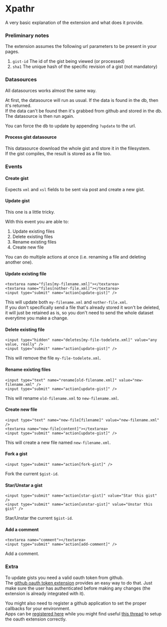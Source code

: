 

# Xpathr

A very basic explanation of the extension and what does it provide.

### Preliminary notes
The extension assumes the following url parameters to be present in your pages.

1. `gist-id` The id of the gist being viewed (or processed)
2. `sha1` The unique hash of the specific revision of a gist (not mandatory)


### Datasources
All datasources works almost the same way.

At first, the datasource will run as usual. If the data is found in the db, then it's returned.  
If the data can't be found then it's grabbed from github and stored in the db. The datasource is then run again.

You can force the db to update by appending `?update` to the url.


#### Process gist datasource
This datasource download the whole gist and store it in the filesystem.  
If the gist compiles, the result is stored as a file too.


### Events


#### Create gist
Expects `xml` and `xsl` fields to be sent via post and create a new gist.

#### Update gist
This one is a little tricky.

With this event you are able to:

1. Update existing files
2. Delete existing files
3. Rename existing files
4. Create new file

You can do multiple actions at once (i.e. renaming a file and deleting another one).

#### Update existing file

	<textarea name="files[my-filename.xml]"></textarea>
	<textarea name="files[nother-file.xml]"></textarea>
	<input type="submit" name="action[update-gist]" />

This will update both `my-filename.xml` and `nother-file.xml`.  
If you don't specifically send a file that's already stored it won't be 
deleted, it will just be retained as is, so you don't need to send the 
whole dataset everytime you make a change.


#### Delete existing file

	<input type="hidden" name="deletes[my-file-todelete.xml]" value="any value, really" />
	<input type="submit" name="action[update-gist]" />

This will remove the file `my-file-todelete.xml`.


#### Rename existing files

	<input type="text" name="rename[old-filename.xml]" value="new-filename.xml" />
	<input type="submit" name="action[update-gist]" />

This will rename `old-filename.xml` to `new-filename.xml`.


#### Create new file

	<input type="text" name="new-file[filename]" value="new-filename.xml" />
	<textarea name="new-file[content]"></textarea>
	<input type="submit" name="action[update-gist]" />

This will create a new file named `new-filename.xml`.




#### Fork a gist

	<input type="submit" name="action[fork-gist]" />

Fork the current `$gist-id`.




#### Star/Unstar a gist

	<input type="submit" name="action[star-gist]" value="Star this gist" />
	<input type="submit" name="action[unstar-gist]" value="Unstar this gist" />

Star/Unstar the current `$gist-id`.




#### Add a comment

	<textarea name="comment"></textarea>
	<input type="submit" name="action[add-comment]" />

Add a comment.



### Extra

To update gists you need a valid oauth token from github.  
The [github oauth token extension](https://github.com/symphony-dev/GitHubOAuth) provides 
an easy way to do that.
Just make sure the user has authenticated before making any changes (the extension is already integrated with it).

You might also need to register a github application to set the proper callbacks for your environment.  
Apps can be [registered here](https://github.com/account/applications) while you might find 
useful [this thread](http://symphony-cms.com/discuss/thread/78058/1/#position-9) to 
setup the oauth extension correctly.

